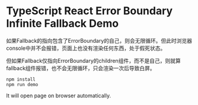 TypeScript React Error Boundary Infinite Fallback Demo
=================================

如果Fallback的指向包含了ErrorBoundary的自己，则会无限循环。但此时浏览器console中并不会报错，页面上也没有渲染任何东西，处于假死状态。

但如果Fallback仅指向ErrorBoundary的children组件，而不是自己，则就算fallback组件报错，也不会无限循环，只会渲染一次后导致白屏。

```
npm install
npm run demo
```

It will open page on browser automatically.
